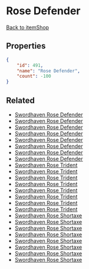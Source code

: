 # Rose Defender

<no description available>

[Back to itemShop](../item-shops.md)

## Properties

```json
{
    "id": 491,
    "name": "Rose Defender",
    "count": -100
}
```

## Related

- [Swordhaven Rose Defender](../items/15516-swordhaven-rose-defender.md)
- [Swordhaven Rose Defender](../items/15517-swordhaven-rose-defender.md)
- [Swordhaven Rose Defender](../items/15518-swordhaven-rose-defender.md)
- [Swordhaven Rose Defender](../items/15519-swordhaven-rose-defender.md)
- [Swordhaven Rose Defender](../items/15520-swordhaven-rose-defender.md)
- [Swordhaven Rose Defender](../items/15521-swordhaven-rose-defender.md)
- [Swordhaven Rose Defender](../items/15522-swordhaven-rose-defender.md)
- [Swordhaven Rose Defender](../items/15523-swordhaven-rose-defender.md)
- [Swordhaven Rose Trident](../items/15524-swordhaven-rose-trident.md)
- [Swordhaven Rose Trident](../items/15525-swordhaven-rose-trident.md)
- [Swordhaven Rose Trident](../items/15526-swordhaven-rose-trident.md)
- [Swordhaven Rose Trident](../items/15527-swordhaven-rose-trident.md)
- [Swordhaven Rose Trident](../items/15528-swordhaven-rose-trident.md)
- [Swordhaven Rose Trident](../items/15529-swordhaven-rose-trident.md)
- [Swordhaven Rose Trident](../items/15530-swordhaven-rose-trident.md)
- [Swordhaven Rose Trident](../items/15531-swordhaven-rose-trident.md)
- [Swordhaven Rose Shortaxe](../items/15532-swordhaven-rose-shortaxe.md)
- [Swordhaven Rose Shortaxe](../items/15533-swordhaven-rose-shortaxe.md)
- [Swordhaven Rose Shortaxe](../items/15534-swordhaven-rose-shortaxe.md)
- [Swordhaven Rose Shortaxe](../items/15535-swordhaven-rose-shortaxe.md)
- [Swordhaven Rose Shortaxe](../items/15536-swordhaven-rose-shortaxe.md)
- [Swordhaven Rose Shortaxe](../items/15537-swordhaven-rose-shortaxe.md)
- [Swordhaven Rose Shortaxe](../items/15538-swordhaven-rose-shortaxe.md)
- [Swordhaven Rose Shortaxe](../items/15539-swordhaven-rose-shortaxe.md)

